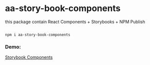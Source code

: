 # aa-story-book-components


this package contain React Components + Storybooks + NPM Publish

```

npm i aa-story-book-components
```
### Demo: 
[Storybook Components](https://adrian947.github.io/component-StoryBook)